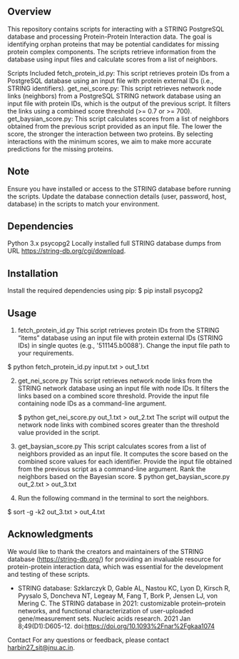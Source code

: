 ## Overview

This repository contains scripts for interacting with a STRING PostgreSQL database and processing Protein-Protein Interaction data. The goal is identifying orphan proteins that may be potential candidates for missing protein complex components. The scripts retrieve information from the database using input files and calculate scores from a list of neighbors.

Scripts Included
fetch_protein_id.py: This script retrieves protein IDs from a PostgreSQL database using an input file with protein external IDs (i.e., STRING identifiers).
get_nei_score.py: This script retrieves network node links (neighbors) from a PostgreSQL STRING network database using an input file with protein IDs, which is the output of the previous script. It filters the links using a combined score threshold (>= 0.7 or >= 700).
get_baysian_score.py: This script calculates scores from a list of neighbors obtained from the previous script provided as an input file. The lower the score, the stronger the interaction between two proteins. By selecting interactions with the minimum scores, we aim to make more accurate predictions for the missing proteins.

## Note
Ensure you have installed or access to the STRING database before running the scripts.
Update the database connection details (user, password, host, database) in the scripts to match your environment.

## Dependencies
Python 3.x
psycopg2
Locally installed full STRING database dumps from URL https://string-db.org/cgi/download. 

## Installation
Install the required dependencies using pip:
$ pip install psycopg2

## Usage
1. fetch_protein_id.py
This script retrieves protein IDs from the STRING “items” database using an input file with protein external IDs (STRING IDs) in single quotes (e.g., '511145.b0088'). Change the input file path to your requirements.

$ python fetch_protein_id.py input.txt > out_1.txt

2. get_nei_score.py
This script retrieves network node links from the STRING network database using an input file with node IDs. It filters the links based on a combined score threshold. Provide the input file containing node IDs as a command-line argument.

	$ python get_nei_score.py out_1.txt > out_2.txt
The script will output the network node links with combined scores greater than the threshold value provided in the script.
3. get_baysian_score.py
This script calculates scores from a list of neighbors provided as an input file. It computes the score based on the combined score values for each identifier. Provide the input file obtained from the previous script as a command-line argument. Rank the neighbors based on the Bayesian score. 
$ python get_baysian_score.py out_2.txt > out_3.txt

4. Run the following command in the terminal to sort the neighbors. 

$ sort -g -k2 out_3.txt > out_4.txt

## Acknowledgments
We would like to thank the creators and maintainers of the STRING database (https://string-db.org/) for providing an invaluable resource for protein-protein interaction data, which was essential for the development and testing of these scripts.
- STRING database: Szklarczyk D, Gable AL, Nastou KC, Lyon D, Kirsch R, Pyysalo S, Doncheva NT, Legeay M, Fang T, Bork P, Jensen LJ, von Mering C. The STRING database in 2021: customizable protein–protein networks, and functional characterization of user-uploaded gene/measurement sets. Nucleic acids research. 2021 Jan 8;49(D1):D605-12. doi:https://doi.org/10.1093%2Fnar%2Fgkaa1074 

Contact
For any questions or feedback, please contact harbin27_sit@jnu.ac.in.
